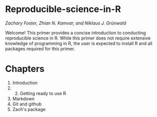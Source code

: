 # Reproducible-science-in-R

*Zachary Foster, Zhian N. Kamvar, and  Niklaus J. Gr&uuml;nwald*

Welcome! This primer provides a concise introduction to conducting reproducible science in R. While this primer does not require extensive knowledge of programming in R, the user is expected to install R and all packages required for this primer.

# Chapters

1. Introduction
2. 2. Getting ready to use R
3. Markdown
4. Git and github
5. Zach's package
